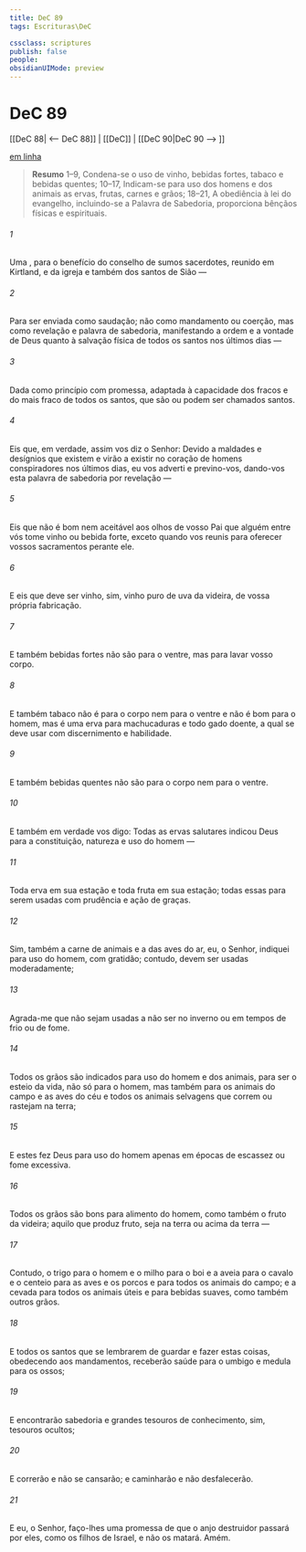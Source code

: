 ```yaml
---
title: DeC 89
tags: Escrituras\DeC

cssclass: scriptures
publish: false
people:
obsidianUIMode: preview
---
```


# DeC 89
[[DeC 88| <-- DeC 88]] | [[DeC]] | [[DeC 90|DeC 90 --> ]]

[em linha](https://churchofjesuschrist.org/study/scriptures/dc-testament/dc/89?lang=por)

> __Resumo__
1–9, Condena-se o uso de vinho, bebidas fortes, tabaco e bebidas quentes; 10–17, Indicam-se para uso dos homens e dos animais as ervas, frutas, carnes e grãos; 18–21, A obediência à lei do evangelho, incluindo-se a Palavra de Sabedoria, proporciona bênçãos físicas e espirituais.

###### 1 
Uma , para o benefício do conselho de sumos sacerdotes, reunido em Kirtland, e da igreja e também dos santos de Sião —

###### 2 
Para ser enviada como saudação; não como mandamento ou coerção, mas como revelação e palavra de sabedoria, manifestando a ordem e a vontade de Deus quanto à salvação física de todos os santos nos últimos dias —

###### 3 
Dada como princípio com promessa, adaptada à capacidade dos fracos e do mais fraco de todos os santos, que são ou podem ser chamados santos.

###### 4 
Eis que, em verdade, assim vos diz o Senhor: Devido a maldades e desígnios que existem e virão a existir no coração de homens conspiradores nos últimos dias, eu vos adverti e previno-vos, dando-vos esta palavra de sabedoria por revelação —

###### 5 
Eis que não é bom nem aceitável aos olhos de vosso Pai que alguém entre vós tome vinho ou bebida forte, exceto quando vos reunis para oferecer vossos sacramentos perante ele.

###### 6 
E eis que deve ser vinho, sim, vinho puro de uva da videira, de vossa própria fabricação.

###### 7 
E também bebidas fortes não são para o ventre, mas para lavar vosso corpo.

###### 8 
E também tabaco não é para o corpo nem para o ventre e não é bom para o homem, mas é uma erva para machucaduras e todo gado doente, a qual se deve usar com discernimento e habilidade.

###### 9 
E também bebidas quentes não são para o corpo nem para o ventre.

###### 10 
E também em verdade vos digo: Todas as ervas salutares indicou Deus para a constituição, natureza e uso do homem —

###### 11 
Toda erva em sua estação e toda fruta em sua estação; todas essas para serem usadas com prudência e ação de graças.

###### 12 
Sim, também a carne de animais e a das aves do ar, eu, o Senhor, indiquei para uso do homem, com gratidão; contudo, devem ser usadas moderadamente;

###### 13 
Agrada-me que não sejam usadas a não ser no inverno ou em tempos de frio ou de fome.

###### 14 
Todos os grãos são indicados para uso do homem e dos animais, para ser o esteio da vida, não só para o homem, mas também para os animais do campo e as aves do céu e todos os animais selvagens que correm ou rastejam na terra;

###### 15 
E estes fez Deus para uso do homem apenas em épocas de escassez ou fome excessiva.

###### 16 
Todos os grãos são bons para alimento do homem, como também o fruto da videira; aquilo que produz fruto, seja na terra ou acima da terra —

###### 17 
Contudo, o trigo para o homem e o milho para o boi e a aveia para o cavalo e o centeio para as aves e os porcos e para todos os animais do campo; e a cevada para todos os animais úteis e para bebidas suaves, como também outros grãos.

###### 18 
E todos os santos que se lembrarem de guardar e fazer estas coisas, obedecendo aos mandamentos, receberão saúde para o umbigo e medula para os ossos;

###### 19 
E encontrarão sabedoria e grandes tesouros de conhecimento, sim, tesouros ocultos;

###### 20 
E correrão e não se cansarão; e caminharão e não desfalecerão.

###### 21 
E eu, o Senhor, faço-lhes uma promessa de que o anjo destruidor passará por eles, como os filhos de Israel, e não os matará. Amém.

